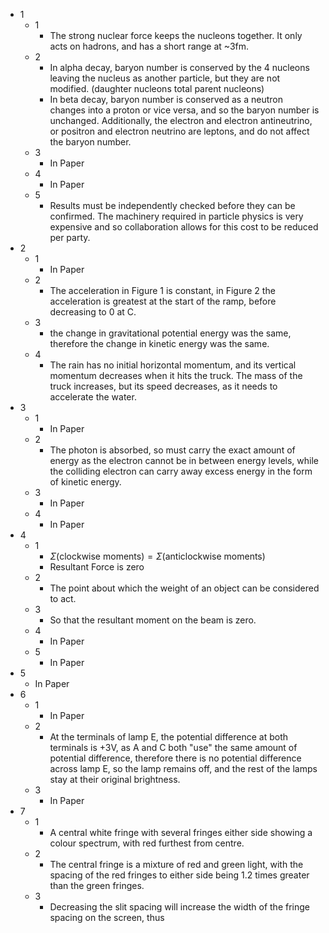 - 1
	- 1
		- The strong nuclear force keeps the nucleons together. It only acts on hadrons, and has a short range at ~3fm.
	- 2
		- In alpha decay, baryon number is conserved by the 4 nucleons leaving the nucleus as another particle, but they are not modified. (daughter nucleons total parent nucleons)
		- In beta decay, baryon number is conserved as a neutron changes into a proton or vice versa, and so the baryon number is unchanged. Additionally, the electron and electron antineutrino, or positron and electron neutrino are leptons, and do not affect the baryon number. 
	- 3
		- In Paper
	- 4
		- In Paper
	- 5
		- Results must be independently checked before they can be confirmed. The machinery required in particle physics is very expensive and so collaboration allows for this cost to be reduced per party.
- 2
	- 1
		- In Paper
	- 2
		- The acceleration in Figure 1 is constant, in Figure 2 the acceleration is greatest at the start of the ramp, before decreasing to 0 at C.
	- 3
		- the change in gravitational potential energy was the same, therefore the change in kinetic energy was the same.
	- 4
		- The rain has no initial horizontal momentum, and its vertical momentum decreases when it hits the truck. The mass of the truck increases, but its speed decreases, as it needs to accelerate the water.
- 3
	- 1
		- In Paper
	- 2
		- The photon is absorbed, so must carry the exact amount of energy as the electron cannot be in between energy levels, while the colliding electron can carry away excess energy in the form of kinetic energy.
	- 3
		- In Paper
	- 4
		- In Paper
- 4
	- 1
		- $\Sigma\text{(clockwise moments)}=\Sigma\text{(anticlockwise moments)}$
		- Resultant Force is zero
	- 2
		- The point about which the weight of an object can be considered to act.
	- 3
		- So that the resultant moment on the beam is zero.
	- 4
		- In Paper
	- 5
		- In Paper
- 5
	- In Paper
- 6
	- 1
		- In Paper
	- 2
		- At the terminals of lamp E, the potential difference at both terminals is +3V, as A and C both "use" the same amount of potential difference, therefore there is no potential difference across lamp E, so the lamp remains off, and the rest of the lamps stay at their original brightness.
	- 3
		- In Paper
- 7
	- 1
		- A central white fringe with several fringes either side showing a colour spectrum, with red furthest from centre.
	- 2
		- The central fringe is a mixture of red and green light, with the spacing of the red fringes to either side being 1.2 times greater than the green fringes.
	- 3
		- Decreasing the slit spacing will increase the width of the fringe spacing on the screen, thus 